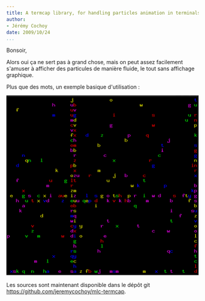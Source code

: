 ```yaml
---
title: A termcap library, for handling particles animation in terminals.
author:
- Jérémy Cochoy
date: 2009/10/24
...
```


Bonsoir,

Alors oui ça ne sert pas à grand chose, mais on peut assez facilement s'amuser à afficher des particules de manière fluide, le tout sans affichage graphique.

Plus que des mots, un exemple basique d'utilisation :

![Particles with termcap_lib](data/particles.png)

Les sources sont maintenant disponible dans le dépôt git <https://github.com/jeremycochoy/mlc-termcap>.
